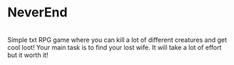 # NeverEnd
<br>
Simple txt RPG game where you can kill a lot of different creatures and get cool loot!
Your main task is to find your lost wife. It will take a lot of effort but it worth it!
</br>
